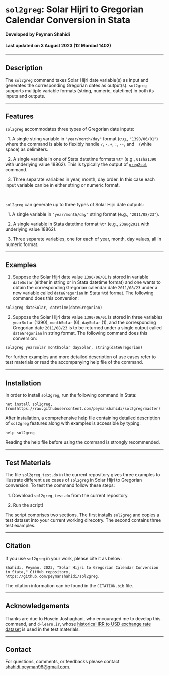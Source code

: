 # `sol2greg`: Solar Hijri to Gregorian Calendar Conversion in Stata
#### Developed by Peyman Shahidi
#### Last updated on 3 August 2023 (12 Mordad 1402)


*******************************************************************************
## Description
The `sol2greg` command takes Solar Hijri date variable(s) as input and generates the corresponding Gregorian dates as output(s). `sol2greg` supports multiple variable formats (string, numeric, datetime) in both its inputs and outputs.


*******************************************************************************
## Features
`sol2greg` accommodates three types of Gregorian date inputs:

&nbsp; 1. A single string variable in `"year/month/day"` format (e.g., `"1390/06/01"`) where the command is able to flexibly handle `/`, `-`, `+`, `:`,  `--`, and <code>&nbsp;</code> (white space) as delimiters.

&nbsp; 2. A single variable in one of Stata datetime formats `%t*` (e.g., `01sha1390` with underlying value 18862). This is typically the output of [`greg2sol`](https://github.com/peymanshahidi/greg2sol) command.

&nbsp; 3. Three separate variables in year, month, day order. In this case each input variable can be in either string or numeric format.

<br>

`sol2greg` can generate up to three types of Solar Hijri date outputs:

&nbsp; 1. A single variable in `"year/month/day"` string format (e.g., `"2011/08/23"`).

&nbsp; 2. A single variable in Stata datetime format `%t*` (e.g., `23aug2011` with underlying value 18862).

&nbsp; 3. Three separate variables, one for each of year, month, day values, all in numeric format.


*******************************************************************************
## Examples
1. Suppose the Solar Hijri date value `1390/06/01` is stored in variable `dateSolar` (either in string or in Stata datetime format) and one wants to obtain the corresponding Gregorian calendar date `2011/08/23` under a new variable called `dateGregorian` in Stata `%td` format. The following command does this conversion:
```
sol2greg dateSolar, datetime(dateGregorian)
```
2. Suppose the Solar Hijri date value `1390/06/01` is stored in three variables `yearSolar` (1390), `monthSolar` (6), `daySolar` (1), and the corresponding Gregorian date `2011/08/23` is to be returned under a single output called `dateGregorian` in string format. The following command does this conversion:
```
sol2greg yearSolar monthSolar daySolar, string(dateGregorian)
```
For further examples and more detailed description of use cases refer to test materials or read the accompanying help file of the command.


*******************************************************************************
## Installation
In order to install `sol2greg`, run the following command in Stata:
```
net install sol2greg, from(https://raw.githubusercontent.com/peymanshahidi/sol2greg/master)
```

After installation, a comprehensive help file containing detailed description of `sol2greg` features along with examples is accessible by typing:
```
help sol2greg
```
Reading the help file before using the command is strongly recommended.


*******************************************************************************
## Test Materials
The file `sol2greg_test.do` in the current repository gives three examples to illustrate different use cases of `sol2greg` in Solar Hijri to Gregorian conversion. To test the command follow these steps:

&nbsp; 1. Download `sol2greg_test.do` from the current repository.

&nbsp; 2. Run the script!

The script comprises two sections. The first installs `sol2greg` and copies a test dataset into your current working direcotry. The second contains three test examples.


*******************************************************************************
## Citation
If you use `sol2greg` in your work, please cite it as below:
```
Shahidi, Peyman, 2023, "Solar Hijri to Gregorian Calendar Conversion in Stata," GitHub repository, https://github.com/peymanshahidi/sol2greg.
```
The citation information can be found in the `CITATION.bib` file.


*******************************************************************************
## Acknowledgements
Thanks are due to Hosein Joshaghani, who encouraged me to develop this command, and `d-learn.ir`, whose [historical IRR to USD exchange rate dataset](https://d-learn.ir/p/usd-price/) is used in the test materials.


*******************************************************************************
## Contact
For questions, comments, or feedbacks please contact shahidi.peyman96@gmail.com.

